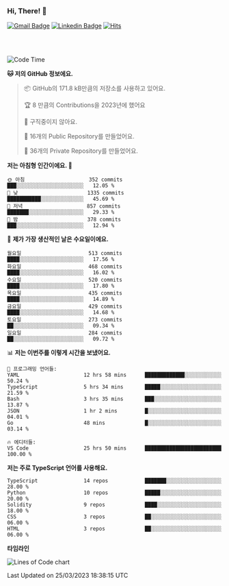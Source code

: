 ### Hi, There! 👋


[![Gmail Badge](https://img.shields.io/badge/-725psh@gmail.com-c14438?style=flat&logo=Gmail&logoColor=white&link=mailto:725psh@gmail.com)](mailto:725psh@gmail.com) 
[![Linkedin Badge](https://img.shields.io/badge/-soohanpark-0072b1?style=flat&logo=Linkedin&logoColor=white&link=https://www.linkedin.com/in/soohanpark/)](https://www.linkedin.com/in/soohanpark/) 
[![Hits](https://hits.seeyoufarm.com/api/count/incr/badge.svg?url=https%3A%2F%2Fgithub.com%2FSoohan-Park&count_bg=%23000000&title_bg=%23828282&icon=gradle.svg&icon_color=%23FFFFFF&title=Visited&edge_flat=false)](https://hits.seeyoufarm.com)  

<br />
<br />

<!--START_SECTION:waka-->
![Code Time](http://img.shields.io/badge/Code%20Time-713%20hrs%2058%20mins-blue)

**🐱 저의 GitHub 정보에요.** 

> 📦 GitHub의 171.8 kB만큼의 저장소를 사용하고 있어요. 
 > 
> 🏆 8 만큼의 Contributions을 2023년에 했어요
 > 
> 🚫 구직중이지 않아요.
 > 
> 📜 16개의 Public Repository를 만들었어요. 
 > 
> 🔑 36개의 Private Repository를 만들었어요. 
 > 
**저는 아침형 인간이에요. 🐤** 

```text
🌞 아침                     352 commits         ███░░░░░░░░░░░░░░░░░░░░░░   12.05 % 
🌆 낮　                     1335 commits        ███████████░░░░░░░░░░░░░░   45.69 % 
🌃 저녁                     857 commits         ███████░░░░░░░░░░░░░░░░░░   29.33 % 
🌙 밤　                     378 commits         ███░░░░░░░░░░░░░░░░░░░░░░   12.94 % 
```
📅 **제가 가장 생산적인 날은 수요일이에요.** 

```text
월요일                      513 commits         ████░░░░░░░░░░░░░░░░░░░░░   17.56 % 
화요일                      468 commits         ████░░░░░░░░░░░░░░░░░░░░░   16.02 % 
수요일                      520 commits         ████░░░░░░░░░░░░░░░░░░░░░   17.80 % 
목요일                      435 commits         ████░░░░░░░░░░░░░░░░░░░░░   14.89 % 
금요일                      429 commits         ████░░░░░░░░░░░░░░░░░░░░░   14.68 % 
토요일                      273 commits         ██░░░░░░░░░░░░░░░░░░░░░░░   09.34 % 
일요일                      284 commits         ██░░░░░░░░░░░░░░░░░░░░░░░   09.72 % 
```


📊 **저는 이번주를 이렇게 시간을 보냈어요.** 

```text
💬 프로그래밍 언어들: 
YAML                     12 hrs 58 mins      █████████████░░░░░░░░░░░░   50.24 % 
TypeScript               5 hrs 34 mins       █████░░░░░░░░░░░░░░░░░░░░   21.59 % 
Bash                     3 hrs 35 mins       ███░░░░░░░░░░░░░░░░░░░░░░   13.87 % 
JSON                     1 hr 2 mins         █░░░░░░░░░░░░░░░░░░░░░░░░   04.01 % 
Go                       48 mins             █░░░░░░░░░░░░░░░░░░░░░░░░   03.14 % 

🔥 에디터들: 
VS Code                  25 hrs 50 mins      █████████████████████████   100.00 % 
```

**저는 주로 TypeScript 언어를 사용해요.** 

```text
TypeScript               14 repos            ███████░░░░░░░░░░░░░░░░░░   28.00 % 
Python                   10 repos            █████░░░░░░░░░░░░░░░░░░░░   20.00 % 
Solidity                 9 repos             ████░░░░░░░░░░░░░░░░░░░░░   18.00 % 
CSS                      3 repos             ██░░░░░░░░░░░░░░░░░░░░░░░   06.00 % 
HTML                     3 repos             ██░░░░░░░░░░░░░░░░░░░░░░░   06.00 % 
```



**타임라인**

![Lines of Code chart](https://raw.githubusercontent.com/Soohan-Park/Soohan-Park/master/assets/bar_graph.png)


 Last Updated on 25/03/2023 18:38:15 UTC
<!--END_SECTION:waka-->
